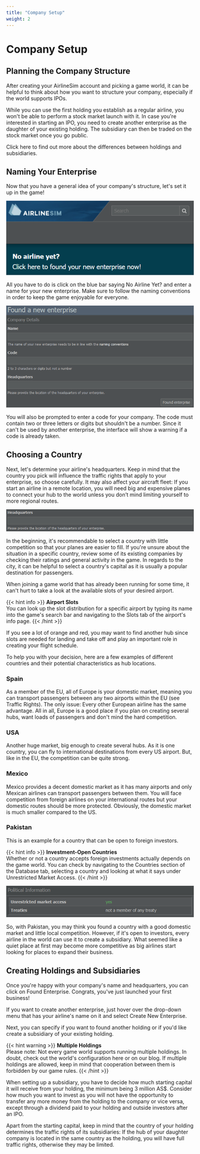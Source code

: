 ```yaml
---
title: "Company Setup"
weight: 2
---
```


# Company Setup

## Planning the Company Structure

After creating your AirlineSim account and picking a game world, it can be helpful to think about how you want to structure your company, especially if the world supports IPOs. 

While you can use the first holding you establish as a regular airline, you won't be able to perform a stock market launch with it. In case you're interested in starting an IPO, you need to create another enterprise as the daughter of your existing holding. The subsidiary can then be traded on the stock market once you go public. 

Click here to find out more about the differences between holdings and subsidiaries.

## Naming Your Enterprise

Now that you have a general idea of your company's structure, let's set it up in the game!

![Founding a New Company](no_airline_01.png "Founding a New Company")

All you have to do is click on the blue bar saying No Airline Yet? and enter a name for your new enterprise. Make sure to follow the naming conventions in order to keep the game enjoyable for everyone.

![Enterprise Options](found_enterprise_01.png "Enterprise Options")

You will also be prompted to enter a code for your company. The code must contain two or three letters or digits but shouldn't be a number. Since it can't be used by another enterprise, the interface will show a warning if a code is already taken.

## Choosing a Country

Next, let's determine your airline's headquarters. Keep in mind that the country you pick will influence the traffic rights that apply to your enterprise, so choose carefully. It may also affect your aircraft fleet: If you start an airline in a remote location, you will need big and expensive planes to connect your hub to the world unless you don’t mind limiting yourself to more regional routes. 

![Headquarters Selection](headquarters_01.png "Headquarters Selection")

In the beginning, it's recommendable to select a country with little competition so that your planes are easier to fill. If you're unsure about the situation in a specific country, review some of its existing companies by checking their ratings and general activity in the game. In regards to the city, it can be helpful to select a country's capital as it is usually a popular destination for passengers.

When joining a game world that has already been running for some time, it can't hurt to take a look at the available slots of your desired airport. 

{{< hint info >}}
**Airport Slots**  
You can look up the slot distribution for a specific airport by typing its name into the game's search bar and navigating to the Slots tab of the airport's info page.
{{< /hint >}}

If you see a lot of orange and red, you may want to find another hub since slots are needed for landing and take off and play an important role in creating your flight schedule.

To help you with your decision, here are a few examples of different countries and their potential characteristics as hub locations.

### Spain

As a member of the EU, all of Europe is your domestic market, meaning you can transport passengers between any two airports within the EU (see Traffic Rights). The only issue: Every other European airline has the same advantage. All in all, Europe is a good place if you plan on creating several hubs, want loads of passengers and don't mind the hard competition.

### USA

Another huge market, big enough to create several hubs. As it is one country, you can fly to international destinations from every US airport. But, like in the EU, the competition can be quite strong.

### Mexico

Mexico provides a decent domestic market as it has many airports and only Mexican airlines can transport passengers between them. You will face competition from foreign airlines on your international routes but your domestic routes should be more protected. Obviously, the domestic market is much smaller compared to the US.

### Pakistan

This is an example for a country that can be open to foreign investors.

{{< hint info >}}
**Investment-Open Countries**  
Whether or not a country accepts foreign investments actually depends on the game world. You can check by navigating to the Countries section of the Database tab, selecting a country and looking at what it says under Unrestricted Market Access.
{{< /hint >}}

![Unrestricted Market Access](investment_open_01.png "Unrestricted Market Access")

So, with Pakistan, you may think you found a country with a good domestic market and little local competition. However, if it's open to investors, every airline in the world can use it to create a subsidiary. What seemed like a quiet place at first may become more competitive as big airlines start looking for places to expand their business.

## Creating Holdings and Subsidiaries

Once you're happy with your company's name and headquarters, you can click on Found Enterprise. Congrats, you've just launched your first business!

If you want to create another enterprise, just hover over the drop-down menu that has your airline's name on it and select Create New Enterprise. 

Next, you can specify if you want to found another holding or if you'd like create a subsidiary of your existing holding.

{{< hint warning >}}
**Multiple Holdings**  
Please note: Not every game world supports running multiple holdings. In doubt, check out the world's configuration here or on our blog. If multiple holdings are allowed, keep in mind that cooperation between them is forbidden by our game rules.
{{< /hint >}}

When setting up a subsidiary, you have to decide how much starting capital it will receive from your holding, the minimum being 3 million AS$. Consider how much you want to invest as you will not have the opportunity to transfer any more money from the holding to the company or vice versa, except through a dividend paid to your holding and outside investors after an IPO.

Apart from the starting capital, keep in mind that the country of your holding determines the traffic rights of its subsidiaries: If the hub of your daughter company is located in the same country as the holding, you will have full traffic rights, otherwise they may be limited. 
